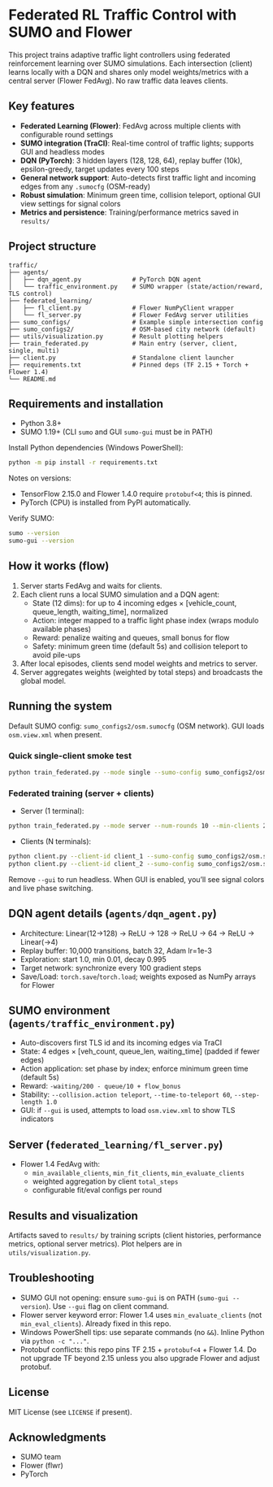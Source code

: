 # Federated RL Traffic Control with SUMO and Flower

This project trains adaptive traffic light controllers using federated reinforcement learning over SUMO simulations. Each intersection (client) learns locally with a DQN and shares only model weights/metrics with a central server (Flower FedAvg). No raw traffic data leaves clients.

## Key features

- **Federated Learning (Flower)**: FedAvg across multiple clients with configurable round settings
- **SUMO integration (TraCI)**: Real-time control of traffic lights; supports GUI and headless modes
- **DQN (PyTorch)**: 3 hidden layers (128, 128, 64), replay buffer (10k), epsilon-greedy, target updates every 100 steps
- **General network support**: Auto-detects first traffic light and incoming edges from any `.sumocfg` (OSM-ready)
- **Robust simulation**: Minimum green time, collision teleport, optional GUI view settings for signal colors
- **Metrics and persistence**: Training/performance metrics saved in `results/`

## Project structure

```
traffic/
├── agents/
│   ├── dqn_agent.py              # PyTorch DQN agent
│   └── traffic_environment.py    # SUMO wrapper (state/action/reward, TLS control)
├── federated_learning/
│   ├── fl_client.py              # Flower NumPyClient wrapper
│   └── fl_server.py              # Flower FedAvg server utilities
├── sumo_configs/                 # Example simple intersection config
├── sumo_configs2/                # OSM-based city network (default)
├── utils/visualization.py        # Result plotting helpers
├── train_federated.py            # Main entry (server, client, single, multi)
├── client.py                     # Standalone client launcher
├── requirements.txt              # Pinned deps (TF 2.15 + Torch + Flower 1.4)
└── README.md
```

## Requirements and installation

- Python 3.8+
- SUMO 1.19+ (CLI `sumo` and GUI `sumo-gui` must be in PATH)

Install Python dependencies (Windows PowerShell):
```bash
python -m pip install -r requirements.txt
```

Notes on versions:
- TensorFlow 2.15.0 and Flower 1.4.0 require `protobuf<4`; this is pinned.
- PyTorch (CPU) is installed from PyPI automatically.

Verify SUMO:
```bash
sumo --version
sumo-gui --version
```

## How it works (flow)

1) Server starts FedAvg and waits for clients.
2) Each client runs a local SUMO simulation and a DQN agent:
   - State (12 dims): for up to 4 incoming edges × [vehicle_count, queue_length, waiting_time], normalized
   - Action: integer mapped to a traffic light phase index (wraps modulo available phases)
   - Reward: penalize waiting and queues, small bonus for flow
   - Safety: minimum green time (default 5s) and collision teleport to avoid pile-ups
3) After local episodes, clients send model weights and metrics to server.
4) Server aggregates weights (weighted by total steps) and broadcasts the global model.

## Running the system

Default SUMO config: `sumo_configs2/osm.sumocfg` (OSM network). GUI loads `osm.view.xml` when present.

### Quick single-client smoke test
```bash
python train_federated.py --mode single --sumo-config sumo_configs2/osm.sumocfg
```

### Federated training (server + clients)

- Server (1 terminal):
```bash
python train_federated.py --mode server --num-rounds 10 --min-clients 2 --server-address localhost:8080
```

- Clients (N terminals):
```bash
python client.py --client-id client_1 --sumo-config sumo_configs2/osm.sumocfg --server-address localhost:8080 --gui
python client.py --client-id client_2 --sumo-config sumo_configs2/osm.sumocfg --server-address localhost:8080 --gui
```

Remove `--gui` to run headless. When GUI is enabled, you’ll see signal colors and live phase switching.

## DQN agent details (`agents/dqn_agent.py`)

- Architecture: Linear(12→128) → ReLU → 128 → ReLU → 64 → ReLU → Linear(→4)
- Replay buffer: 10,000 transitions, batch 32, Adam lr=1e-3
- Exploration: start 1.0, min 0.01, decay 0.995
- Target network: synchronize every 100 gradient steps
- Save/Load: `torch.save`/`torch.load`; weights exposed as NumPy arrays for Flower

## SUMO environment (`agents/traffic_environment.py`)

- Auto-discovers first TLS id and its incoming edges via TraCI
- State: 4 edges × [veh_count, queue_len, waiting_time] (padded if fewer edges)
- Action application: set phase by index; enforce minimum green time (default 5s)
- Reward: `-waiting/200 - queue/10 + flow_bonus`
- Stability: `--collision.action teleport`, `--time-to-teleport 60`, `--step-length 1.0`
- GUI: if `--gui` is used, attempts to load `osm.view.xml` to show TLS indicators

## Server (`federated_learning/fl_server.py`)

- Flower 1.4 FedAvg with:
  - `min_available_clients`, `min_fit_clients`, `min_evaluate_clients`
  - weighted aggregation by client `total_steps`
  - configurable fit/eval configs per round

## Results and visualization

Artifacts saved to `results/` by training scripts (client histories, performance metrics, optional server metrics). Plot helpers are in `utils/visualization.py`.

## Troubleshooting

- SUMO GUI not opening: ensure `sumo-gui` is on PATH (`sumo-gui --version`). Use `--gui` flag on client command.
- Flower server keyword error: Flower 1.4 uses `min_evaluate_clients` (not `min_eval_clients`). Already fixed in this repo.
- Windows PowerShell tips: use separate commands (no `&&`). Inline Python via `python -c "..."`.
- Protobuf conflicts: this repo pins TF 2.15 + `protobuf<4` + Flower 1.4. Do not upgrade TF beyond 2.15 unless you also upgrade Flower and adjust protobuf.

## License

MIT License (see `LICENSE` if present).

## Acknowledgments

- SUMO team
- Flower (flwr)
- PyTorch